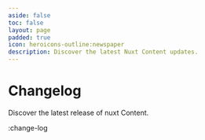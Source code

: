 ```yaml
---
aside: false
toc: false
layout: page
padded: true
icon: heroicons-outline:newspaper
description: Discover the latest Nuxt Content updates.
---
```


# Changelog

Discover the latest release of nuxt Content.

:change-log
